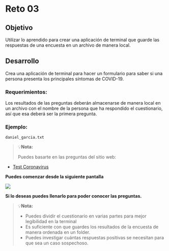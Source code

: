 # Reto 03
## Objetivo

Utilizar lo aprendido para crear una aplicación de terminal que guarde las respuestas de una encuesta en un archivo de manera local.

## Desarrollo

Crea una aplicación de terminal para hacer un formulario para saber si una persona presenta los principales síntomas de COVID-19.

### Requerimientos:

Los resultados de las preguntas deberán almacenarse de manera local en un archivo con el nombre de la persona que ha respondido el cuestionario, así que esa deberá ser la primera pregunta.

### Ejemplo:

`daniel_garcia.txt`

> 💡**Nota:**
>
>Puedes basarte en las preguntas del sitio web:

+ [Test Coronavirus](https://testcoronavirus.imss.gob.mx/webcovid19/)

**Puedes comenzar desde la siguiente pantalla**

![](http://imgfz.com/i/zdTZoJg.png)

**Si lo deseas puedes llenarlo para poder conocer las preguntas.**

> 💡**Nota:**
>
>
>+ Puedes dividir el cuestionario en varias partes para mejor legibilidad en la terminal
>+ Es suficiente con que guardes los resultados de la encuesta de manera ordenada en un folder.
>+ Puedes investigar cuántas respuestas positivas se necesitan para que sea un caso sospechoso.
